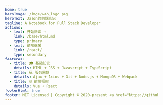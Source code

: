 ```yaml
---
home: true
heroImage: /imgs/web_logo.png
heroText: Jason的前端笔记
tagline: A Notebook for Full Stack Developer
actions:
  - text: 开始阅读 →
    link: /base/html.md
    type: primary
  - text: 前端框架
    link: /react/
    type: secondary
features:
  - title: 🎓 基础知识
    details: HTML + CSS + Javascript + TypeScript
  - title: 💻 服务器端
    details: Ajax + Axios + Git + Node.js + MongoDB + Webpack
  - title: 🌐 前端框架
    details: Vue + React
footerHtml: true
footer: MIT Licensed | Copyright © 2020-present <a href="https://github.com/jrothschild33" target="_blank">Jason Zhou</a>
---
```

